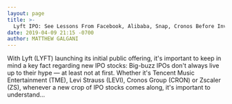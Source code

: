 ```yaml
---
layout: page
title: >-
  Lyft IPO: See Lessons From Facebook, Alibaba, Snap, Cronos Before Investing
date: 2019-04-09 21:15 -0700
author: MATTHEW GALGANI
---
```






With Lyft (LYFT) launching its initial public offering, it's important to keep in mind a key fact regarding new IPO stocks: Big-buzz IPOs don't always live up to their hype — at least not at first. Whether it's Tencent Music Entertainment (TME), Levi Strauss (LEVI), Cronos Group (CRON) or Zscaler (ZS), whenever a new crop of IPO stocks comes along, it's important to understand…

 

